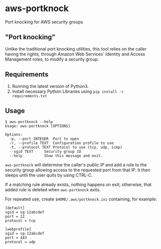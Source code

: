 # aws-portknock #
Port knocking for AWS security groups

## "Port knocking" ##

Unlike the traditional port knocking utilities, this tool relies on
the caller having the rights, through Amazon Web Services' Identity
and Access Management roles, to modify a security group.

## Requirements ##
1. Running the latest version of Python3.
2. Install necessary Python Libraries using `pip install -r requirements.txt`

## Usage ##

```
$ aws-portknock --help
Usage: aws-portknock [OPTIONS]

Options:
  -p, --port INTEGER  Port to open
  -r, --profile TEXT  Configuration profile to use
  -t, --protocol TEXT Protocol to use (tcp, udp, icmp)
  --sgid TEXT     Security group ID
  --help          Show this message and exit.
```

`aws-portknock` will determine the caller's public IP and add a rule
to the security group allowing access to the requested port from that
IP. It then sleeps until the user quits by using CTRL-C.

If a matching rule already exists, nothing happens on exit; otherwise,
that added rule is deleted when `aws-portknock` exits.

For repeated use, create `$HOME/.aws/portknock.ini` containing, for example:

```
[default]
sgid = sg-12abcdef
port = 22
protocol = tcp

[webprofile]
sgid = sg-12abcdef
port = 443
protocol = udp
```
